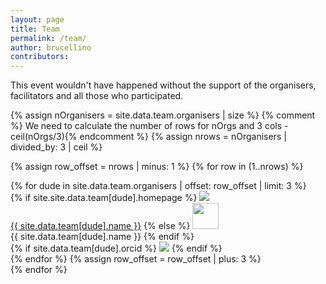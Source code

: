 ```yaml
---
layout: page
title: Team
permalink: /team/
author: brucellino
contributors:
---
```

This event wouldn't have happened without the support of the organisers, facilitators and all those who participated.

<div container>
{% assign nOrganisers = site.data.team.organisers | size %}
{% comment %} We need to calculate the number of rows for nOrgs and 3 cols - ceil(nOrgs/3){% endcomment %}
{% assign nrows = nOrganisers | divided_by: 3 | ceil %}

{% assign row_offset = nrows | minus: 1 %}
{% for row in (1..nrows) %}
<div class="row">
  {% for dude in site.data.team.organisers | offset: row_offset | limit: 3 %}
  <div class="col-sm-4">
    <div class="thumbnail">
      {% if site.site.data.team[dude].homepage %}
      <a href="{{ site.data.team[dude].homepage }}">
      <img class="img img-circle" style="max-width: 90%;" src="{{ site.url }}/images/{{ site.data.team[dude].photo }}">
      <div class="caption text-center">
        {{ site.data.team[dude].name }}</a>
        {% else %}
        <img class="img img-circle" style="height: 3em;" src="{{ site.url }}/images/{{ site.data.team[dude].photo }}">
        <div class="caption text-center">
          {{ site.data.team[dude].name }}
        {% endif  %}
      </div> <!-- now the buttons -->
      {% if site.data.team[dude].orcid %}
      <a href="https://orcid.org/{{ site.data.team[dude].orcid }}"><img class="img-thumbnail" src="{{ site.url }}/images/ID_symbol_B-W_16x16.png"  /></a>
      {% endif %}
    </div>
  </div>  {% endfor %} <!-- columns -->
  {% assign row_offset = row_offset | plus: 3 %}
</div>
{% endfor %} <!-- rows -->

</div> <!-- container -->

